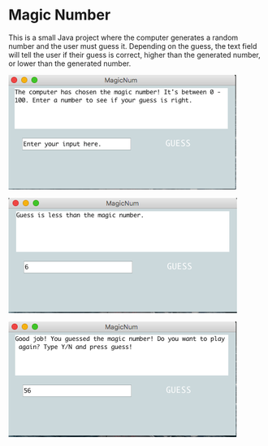# Magic Number

This is a small Java project where the computer generates a random number and the user must guess it.
Depending on the guess, the text field will tell the user if their guess is correct, higher than the generated number, or lower than the
generated number.


![Magic-Number/Screen Shot 2019-01-19 at 5.17.43 PM.png](https://github.com/anayak7/Magic-Number/blob/master/Screen%20Shot%202019-01-19%20at%205.17.43%20PM.png)


![Magic-Number/Screen Shot 2019-01-19 at 5.18.18 PM.png](https://github.com/anayak7/Magic-Number/blob/master/Screen%20Shot%202019-01-19%20at%205.18.18%20PM.png)


![Magic-Number/Screen Shot 2019-01-19 at 5.18.55 PM.png](https://github.com/anayak7/Magic-Number/blob/master/Screen%20Shot%202019-01-19%20at%205.18.55%20PM.png)
      
      
      
